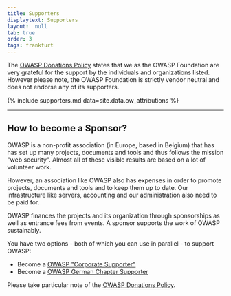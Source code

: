 ```yaml
---
title: Supporters
displaytext: Supporters
layout:  null
tab: true
order: 3
tags: frankfurt
---
```

The [OWASP Donations Policy](https://owasp.org/www-policy/operational/donations) states that we as the OWASP Foundation are very grateful for the support by the individuals and organizations listed. However please note, the OWASP Foundation is strictly vendor neutral and does not endorse any of its supporters.

{% include supporters.md data=site.data.ow_attributions %}

---

## How to become a Sponsor?

OWASP is a non-profit association (in Europe, based in Belgium) that has
has set up many projects, documents and tools and thus
follows the mission "web security". Almost all of these visible
results are based on a lot of volunteer work.

However, an association like OWASP also has expenses in order to promote projects, documents
and tools and to keep them up to date.
Our infrastructure like servers, accounting and our administration
also need to be paid for.

OWASP finances the projects and its organization through sponsorships
as well as entrance fees from events. A sponsor supports the
work of OWASP sustainably.

You have two options - both of which you can use in parallel - to support OWASP:
* Become a [OWASP "Corporate Supporter"](https://owasp.org/supporters/)
* Become a [OWASP German Chapter Supporter](https://owasp.org/donate/?reponame=www-chapter-germany&title=OWASP+Germany)

Please take particular note of the [OWASP Donations Policy](https://owasp.org/www-policy/operational/donations).
